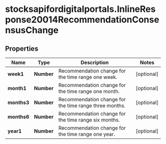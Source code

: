 # stocksapifordigitalportals.InlineResponse20014RecommendationConsensusChange

## Properties

Name | Type | Description | Notes
------------ | ------------- | ------------- | -------------
**week1** | **Number** | Recommendation change for the time range one week. | [optional] 
**month1** | **Number** | Recommendation change for the time range one month. | [optional] 
**months3** | **Number** | Recommendation change for the time range three months. | [optional] 
**months6** | **Number** | Recommendation change for the time range six months. | [optional] 
**year1** | **Number** | Recommendation change for the time range one year. | [optional] 


